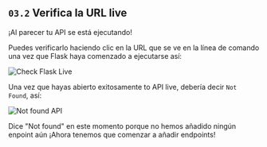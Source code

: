 ## `03.2` Verifica la URL live

¡Al parecer tu API se está ejecutando!

Puedes verificarlo haciendo clic en la URL que se ve en la línea de comando una vez que Flask haya comenzado a ejecutarse así:

![Check Flask Live](https://github.com/breatheco-de/python-flask-api-tutorial/blob/master/.breathecode/assets/live-api.gif?raw=true)

Una vez que hayas abierto exitosamente to API live, debería decir `Not Found`, así:

![Not found API](https://github.com/breatheco-de/python-flask-api-tutorial/blob/master/.breathecode/assets/not-found.png?raw=true)

Dice "Not found" en este momento porque no hemos añadido ningún enpoint aún ¡Ahora tenemos que comenzar a añadir endpoints!

